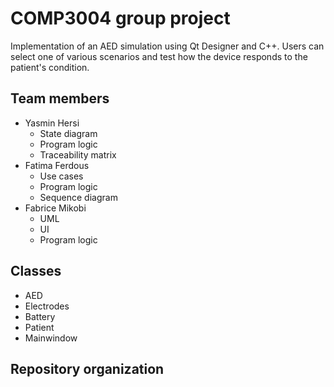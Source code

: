 # COMP3004 group project
Implementation of an AED simulation using Qt Designer and C++. Users can select one of various scenarios and test how the device responds to the patient's condition.

## Team members
- Yasmin Hersi
  - State diagram
  - Program logic
  - Traceability matrix
- Fatima Ferdous
  - Use cases
  - Program logic
  - Sequence diagram  
- Fabrice Mikobi
  - UML
  - UI
  - Program logic
## Classes 
- AED
- Electrodes
- Battery
- Patient
- Mainwindow

## Repository organization

